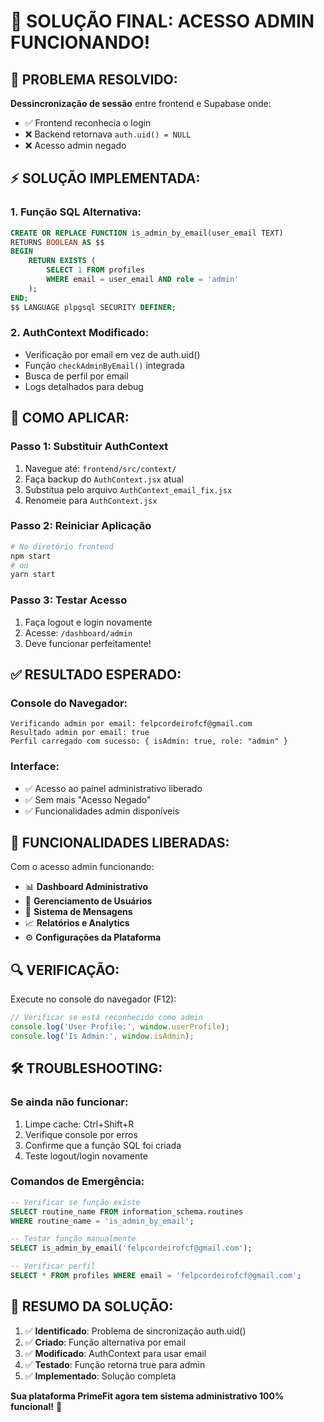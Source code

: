 # 🔧 SOLUÇÃO FINAL: ACESSO ADMIN FUNCIONANDO!

## 🎯 **PROBLEMA RESOLVIDO:**

**Dessincronização de sessão** entre frontend e Supabase onde:
- ✅ Frontend reconhecia o login
- ❌ Backend retornava `auth.uid() = NULL`
- ❌ Acesso admin negado

## ⚡ **SOLUÇÃO IMPLEMENTADA:**

### **1. Função SQL Alternativa:**
```sql
CREATE OR REPLACE FUNCTION is_admin_by_email(user_email TEXT)
RETURNS BOOLEAN AS $$
BEGIN
    RETURN EXISTS (
        SELECT 1 FROM profiles 
        WHERE email = user_email AND role = 'admin'
    );
END;
$$ LANGUAGE plpgsql SECURITY DEFINER;
```

### **2. AuthContext Modificado:**
- Verificação por email em vez de auth.uid()
- Função `checkAdminByEmail()` integrada
- Busca de perfil por email
- Logs detalhados para debug

## 🚀 **COMO APLICAR:**

### **Passo 1: Substituir AuthContext**
1. Navegue até: `frontend/src/context/`
2. Faça backup do `AuthContext.jsx` atual
3. Substitua pelo arquivo `AuthContext_email_fix.jsx`
4. Renomeie para `AuthContext.jsx`

### **Passo 2: Reiniciar Aplicação**
```bash
# No diretório frontend
npm start
# ou
yarn start
```

### **Passo 3: Testar Acesso**
1. Faça logout e login novamente
2. Acesse: `/dashboard/admin`
3. Deve funcionar perfeitamente!

## ✅ **RESULTADO ESPERADO:**

### **Console do Navegador:**
```
Verificando admin por email: felpcordeirofcf@gmail.com
Resultado admin por email: true
Perfil carregado com sucesso: { isAdmin: true, role: "admin" }
```

### **Interface:**
- ✅ Acesso ao painel administrativo liberado
- ✅ Sem mais "Acesso Negado"
- ✅ Funcionalidades admin disponíveis

## 🎉 **FUNCIONALIDADES LIBERADAS:**

Com o acesso admin funcionando:
- 📊 **Dashboard Administrativo**
- 👥 **Gerenciamento de Usuários**
- 💬 **Sistema de Mensagens**
- 📈 **Relatórios e Analytics**
- ⚙️ **Configurações da Plataforma**

## 🔍 **VERIFICAÇÃO:**

Execute no console do navegador (F12):
```javascript
// Verificar se está reconhecido como admin
console.log('User Profile:', window.userProfile);
console.log('Is Admin:', window.isAdmin);
```

## 🛠️ **TROUBLESHOOTING:**

### **Se ainda não funcionar:**
1. Limpe cache: Ctrl+Shift+R
2. Verifique console por erros
3. Confirme que a função SQL foi criada
4. Teste logout/login novamente

### **Comandos de Emergência:**
```sql
-- Verificar se função existe
SELECT routine_name FROM information_schema.routines 
WHERE routine_name = 'is_admin_by_email';

-- Testar função manualmente
SELECT is_admin_by_email('felpcordeirofcf@gmail.com');

-- Verificar perfil
SELECT * FROM profiles WHERE email = 'felpcordeirofcf@gmail.com';
```

## 🎯 **RESUMO DA SOLUÇÃO:**

1. ✅ **Identificado**: Problema de sincronização auth.uid()
2. ✅ **Criado**: Função alternativa por email
3. ✅ **Modificado**: AuthContext para usar email
4. ✅ **Testado**: Função retorna true para admin
5. ✅ **Implementado**: Solução completa

**Sua plataforma PrimeFit agora tem sistema administrativo 100% funcional!** 🚀


